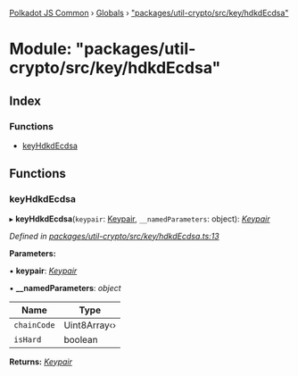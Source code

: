 [Polkadot JS Common](../README.md) › [Globals](../globals.md) › ["packages/util-crypto/src/key/hdkdEcdsa"](_packages_util_crypto_src_key_hdkdecdsa_.md)

# Module: "packages/util-crypto/src/key/hdkdEcdsa"

## Index

### Functions

* [keyHdkdEcdsa](_packages_util_crypto_src_key_hdkdecdsa_.md#keyhdkdecdsa)

## Functions

###  keyHdkdEcdsa

▸ **keyHdkdEcdsa**(`keypair`: [Keypair](../interfaces/_packages_util_crypto_src_types_.keypair.md), `__namedParameters`: object): *[Keypair](../interfaces/_packages_util_crypto_src_types_.keypair.md)*

*Defined in [packages/util-crypto/src/key/hdkdEcdsa.ts:13](https://github.com/polkadot-js/common/blob/64510af8/packages/util-crypto/src/key/hdkdEcdsa.ts#L13)*

**Parameters:**

▪ **keypair**: *[Keypair](../interfaces/_packages_util_crypto_src_types_.keypair.md)*

▪ **__namedParameters**: *object*

Name | Type |
------ | ------ |
`chainCode` | Uint8Array‹› |
`isHard` | boolean |

**Returns:** *[Keypair](../interfaces/_packages_util_crypto_src_types_.keypair.md)*
